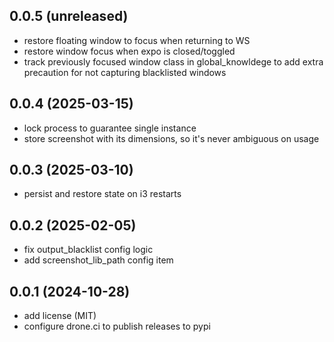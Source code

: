 ## 0.0.5 (unreleased)

- restore floating window to focus when returning to WS
- restore window focus when expo is closed/toggled
- track previously focused window class in global_knowldege to add
  extra precaution for not capturing blacklisted windows


## 0.0.4 (2025-03-15)

- lock process to guarantee single instance
- store screenshot with its dimensions, so it's never ambiguous on usage


## 0.0.3 (2025-03-10)

- persist and restore state on i3 restarts


## 0.0.2 (2025-02-05)

- fix output_blacklist config logic
- add screenshot_lib_path config item


## 0.0.1 (2024-10-28)

- add license (MIT)
- configure drone.ci to publish releases to pypi
